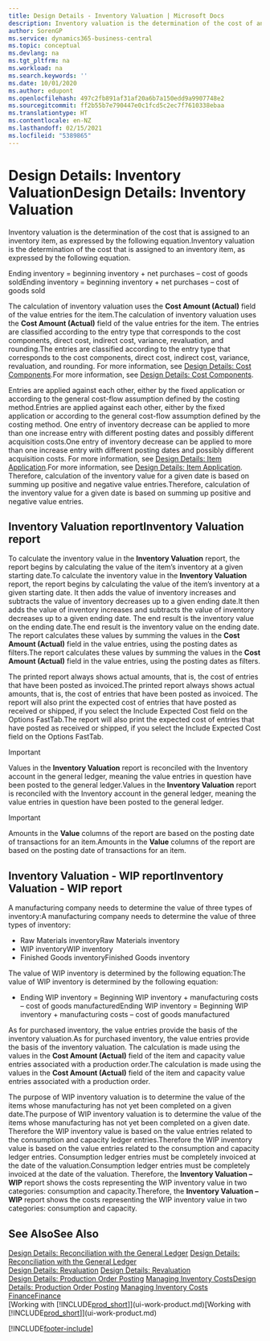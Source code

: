 ```yaml
---
title: Design Details - Inventory Valuation | Microsoft Docs
description: Inventory valuation is the determination of the cost of an inventory item.
author: SorenGP
ms.service: dynamics365-business-central
ms.topic: conceptual
ms.devlang: na
ms.tgt_pltfrm: na
ms.workload: na
ms.search.keywords: ''
ms.date: 10/01/2020
ms.author: edupont
ms.openlocfilehash: 497c2fb891af31af20a6b7a150edd9a9907748e2
ms.sourcegitcommit: ff2b55b7e790447e0c1fcd5c2ec7f7610338ebaa
ms.translationtype: HT
ms.contentlocale: en-NZ
ms.lasthandoff: 02/15/2021
ms.locfileid: "5389865"
---
```

# <a name="design-details-inventory-valuation"></a><span data-ttu-id="8aab2-103">Design Details: Inventory Valuation</span><span class="sxs-lookup"><span data-stu-id="8aab2-103">Design Details: Inventory Valuation</span></span>
<span data-ttu-id="8aab2-104">Inventory valuation is the determination of the cost that is assigned to an inventory item, as expressed by the following equation.</span><span class="sxs-lookup"><span data-stu-id="8aab2-104">Inventory valuation is the determination of the cost that is assigned to an inventory item, as expressed by the following equation.</span></span>  

<span data-ttu-id="8aab2-105">Ending inventory = beginning inventory + net purchases – cost of goods sold</span><span class="sxs-lookup"><span data-stu-id="8aab2-105">Ending inventory = beginning inventory + net purchases – cost of goods sold</span></span>  

<span data-ttu-id="8aab2-106">The calculation of inventory valuation uses the **Cost Amount (Actual)** field of the value entries for the item.</span><span class="sxs-lookup"><span data-stu-id="8aab2-106">The calculation of inventory valuation uses the **Cost Amount (Actual)** field of the value entries for the item.</span></span> <span data-ttu-id="8aab2-107">The entries are classified according to the entry type that corresponds to the cost components, direct cost, indirect cost, variance, revaluation, and rounding.</span><span class="sxs-lookup"><span data-stu-id="8aab2-107">The entries are classified according to the entry type that corresponds to the cost components, direct cost, indirect cost, variance, revaluation, and rounding.</span></span> <span data-ttu-id="8aab2-108">For more information, see [Design Details: Cost Components](design-details-cost-components.md).</span><span class="sxs-lookup"><span data-stu-id="8aab2-108">For more information, see [Design Details: Cost Components](design-details-cost-components.md).</span></span>  

<span data-ttu-id="8aab2-109">Entries are applied against each other, either by the fixed application or according to the general cost-flow assumption defined by the costing method.</span><span class="sxs-lookup"><span data-stu-id="8aab2-109">Entries are applied against each other, either by the fixed application or according to the general cost-flow assumption defined by the costing method.</span></span> <span data-ttu-id="8aab2-110">One entry of inventory decrease can be applied to more than one increase entry with different posting dates and possibly different acquisition costs.</span><span class="sxs-lookup"><span data-stu-id="8aab2-110">One entry of inventory decrease can be applied to more than one increase entry with different posting dates and possibly different acquisition costs.</span></span> <span data-ttu-id="8aab2-111">For more information, see [Design Details: Item Application](design-details-item-application.md).</span><span class="sxs-lookup"><span data-stu-id="8aab2-111">For more information, see [Design Details: Item Application](design-details-item-application.md).</span></span> <span data-ttu-id="8aab2-112">Therefore, calculation of the inventory value for a given date is based on summing up positive and negative value entries.</span><span class="sxs-lookup"><span data-stu-id="8aab2-112">Therefore, calculation of the inventory value for a given date is based on summing up positive and negative value entries.</span></span>  

## <a name="inventory-valuation-report"></a><span data-ttu-id="8aab2-113">Inventory Valuation report</span><span class="sxs-lookup"><span data-stu-id="8aab2-113">Inventory Valuation report</span></span>  
<span data-ttu-id="8aab2-114">To calculate the inventory value in the **Inventory Valuation** report, the report begins by calculating the value of the item’s inventory at a given starting date.</span><span class="sxs-lookup"><span data-stu-id="8aab2-114">To calculate the inventory value in the **Inventory Valuation** report, the report begins by calculating the value of the item’s inventory at a given starting date.</span></span> <span data-ttu-id="8aab2-115">It then adds the value of inventory increases and subtracts the value of inventory decreases up to a given ending date.</span><span class="sxs-lookup"><span data-stu-id="8aab2-115">It then adds the value of inventory increases and subtracts the value of inventory decreases up to a given ending date.</span></span> <span data-ttu-id="8aab2-116">The end result is the inventory value on the ending date.</span><span class="sxs-lookup"><span data-stu-id="8aab2-116">The end result is the inventory value on the ending date.</span></span> <span data-ttu-id="8aab2-117">The report calculates these values by summing the values in the **Cost Amount (Actual)** field in the value entries, using the posting dates as filters.</span><span class="sxs-lookup"><span data-stu-id="8aab2-117">The report calculates these values by summing the values in the **Cost Amount (Actual)** field in the value entries, using the posting dates as filters.</span></span>  

<span data-ttu-id="8aab2-118">The printed report always shows actual amounts, that is, the cost of entries that have been posted as invoiced.</span><span class="sxs-lookup"><span data-stu-id="8aab2-118">The printed report always shows actual amounts, that is, the cost of entries that have been posted as invoiced.</span></span> <span data-ttu-id="8aab2-119">The report will also print the expected cost of entries that have posted as received or shipped, if you select the Include Expected Cost field on the Options FastTab.</span><span class="sxs-lookup"><span data-stu-id="8aab2-119">The report will also print the expected cost of entries that have posted as received or shipped, if you select the Include Expected Cost field on the Options FastTab.</span></span>  

> [!IMPORTANT]  
>  <span data-ttu-id="8aab2-120">Values in the **Inventory Valuation** report is reconciled with the Inventory account in the general ledger, meaning the value entries in question have been posted to the general ledger.</span><span class="sxs-lookup"><span data-stu-id="8aab2-120">Values in the **Inventory Valuation** report is reconciled with the Inventory account in the general ledger, meaning the value entries in question have been posted to the general ledger.</span></span>  

> [!IMPORTANT]  
>  <span data-ttu-id="8aab2-121">Amounts in the **Value** columns of the report are based on the posting date of transactions for an item.</span><span class="sxs-lookup"><span data-stu-id="8aab2-121">Amounts in the **Value** columns of the report are based on the posting date of transactions for an item.</span></span>  

## <a name="inventory-valuation---wip-report"></a><span data-ttu-id="8aab2-122">Inventory Valuation - WIP report</span><span class="sxs-lookup"><span data-stu-id="8aab2-122">Inventory Valuation - WIP report</span></span>  
<span data-ttu-id="8aab2-123">A manufacturing company needs to determine the value of three types of inventory:</span><span class="sxs-lookup"><span data-stu-id="8aab2-123">A manufacturing company needs to determine the value of three types of inventory:</span></span>  

* <span data-ttu-id="8aab2-124">Raw Materials inventory</span><span class="sxs-lookup"><span data-stu-id="8aab2-124">Raw Materials inventory</span></span>  
* <span data-ttu-id="8aab2-125">WIP inventory</span><span class="sxs-lookup"><span data-stu-id="8aab2-125">WIP inventory</span></span>  
* <span data-ttu-id="8aab2-126">Finished Goods inventory</span><span class="sxs-lookup"><span data-stu-id="8aab2-126">Finished Goods inventory</span></span>  

<span data-ttu-id="8aab2-127">The value of WIP inventory is determined by the following equation:</span><span class="sxs-lookup"><span data-stu-id="8aab2-127">The value of WIP inventory is determined by the following equation:</span></span>  

* <span data-ttu-id="8aab2-128">Ending WIP inventory = Beginning WIP inventory + manufacturing costs – cost of goods manufactured</span><span class="sxs-lookup"><span data-stu-id="8aab2-128">Ending WIP inventory = Beginning WIP inventory + manufacturing costs – cost of goods manufactured</span></span>  

<span data-ttu-id="8aab2-129">As for purchased inventory, the value entries provide the basis of the inventory valuation.</span><span class="sxs-lookup"><span data-stu-id="8aab2-129">As for purchased inventory, the value entries provide the basis of the inventory valuation.</span></span> <span data-ttu-id="8aab2-130">The calculation is made using the values in the **Cost Amount (Actual)** field of the item and capacity value entries associated with a production order.</span><span class="sxs-lookup"><span data-stu-id="8aab2-130">The calculation is made using the values in the **Cost Amount (Actual)** field of the item and capacity value entries associated with a production order.</span></span>  

<span data-ttu-id="8aab2-131">The purpose of WIP inventory valuation is to determine the value of the items whose manufacturing has not yet been completed on a given date.</span><span class="sxs-lookup"><span data-stu-id="8aab2-131">The purpose of WIP inventory valuation is to determine the value of the items whose manufacturing has not yet been completed on a given date.</span></span> <span data-ttu-id="8aab2-132">Therefore the WIP inventory value is based on the value entries related to the consumption and capacity ledger entries.</span><span class="sxs-lookup"><span data-stu-id="8aab2-132">Therefore the WIP inventory value is based on the value entries related to the consumption and capacity ledger entries.</span></span> <span data-ttu-id="8aab2-133">Consumption ledger entries must be completely invoiced at the date of the valuation.</span><span class="sxs-lookup"><span data-stu-id="8aab2-133">Consumption ledger entries must be completely invoiced at the date of the valuation.</span></span> <span data-ttu-id="8aab2-134">Therefore, the **Inventory Valuation – WIP** report shows the costs representing the WIP inventory value in two categories: consumption and capacity.</span><span class="sxs-lookup"><span data-stu-id="8aab2-134">Therefore, the **Inventory Valuation – WIP** report shows the costs representing the WIP inventory value in two categories: consumption and capacity.</span></span>  

## <a name="see-also"></a><span data-ttu-id="8aab2-135">See Also</span><span class="sxs-lookup"><span data-stu-id="8aab2-135">See Also</span></span>  
<span data-ttu-id="8aab2-136">[Design Details: Reconciliation with the General Ledger](design-details-reconciliation-with-the-general-ledger.md) </span><span class="sxs-lookup"><span data-stu-id="8aab2-136">[Design Details: Reconciliation with the General Ledger](design-details-reconciliation-with-the-general-ledger.md) </span></span>  
<span data-ttu-id="8aab2-137">[Design Details: Revaluation](design-details-revaluation.md) </span><span class="sxs-lookup"><span data-stu-id="8aab2-137">[Design Details: Revaluation](design-details-revaluation.md) </span></span>  
<span data-ttu-id="8aab2-138">[Design Details: Production Order Posting](design-details-production-order-posting.md)
[Managing Inventory Costs](finance-manage-inventory-costs.md)</span><span class="sxs-lookup"><span data-stu-id="8aab2-138">[Design Details: Production Order Posting](design-details-production-order-posting.md)
[Managing Inventory Costs](finance-manage-inventory-costs.md)</span></span>  
[<span data-ttu-id="8aab2-139">Finance</span><span class="sxs-lookup"><span data-stu-id="8aab2-139">Finance</span></span>](finance.md)  
<span data-ttu-id="8aab2-140">[Working with [!INCLUDE[prod_short](includes/prod_short.md)]](ui-work-product.md)</span><span class="sxs-lookup"><span data-stu-id="8aab2-140">[Working with [!INCLUDE[prod_short](includes/prod_short.md)]](ui-work-product.md)</span></span>


[!INCLUDE[footer-include](includes/footer-banner.md)]